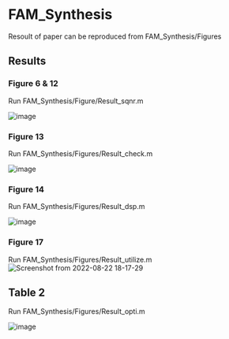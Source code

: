 # FAM_Synthesis
Resoult of paper can be reproduced from FAM_Synthesis/Figures
## Results
### Figure 6 & 12
Run FAM_Synthesis/Figure/Result_sqnr.m

![image](https://media.github.sydney.edu.au/user/6712/files/acf3da80-ed7d-11ec-97ad-ed8c1193110f)

### Figure 13
Run FAM_Synthesis/Figures/Result_check.m

![image](https://media.github.sydney.edu.au/user/6712/files/90f03900-ed7d-11ec-95bb-b4a2098cf3d5)

### Figure 14
Run FAM_Synthesis/Figures/Result_dsp.m

![image](https://media.github.sydney.edu.au/user/6712/files/c8f77c00-ed7d-11ec-92c4-6aa21ad33958)

### Figure 17
Run FAM_Synthesis/Figures/Result_utilize.m
![Screenshot from 2022-08-22 18-17-29](https://user-images.githubusercontent.com/33167403/185887529-108292c5-da90-4d80-bc83-02c39a53fc9b.png)

## Table 2
Run FAM_Synthesis/Figures/Result_opti.m

![image](https://media.github.sydney.edu.au/user/6712/files/a6b22e00-ed7e-11ec-8b98-249df1c3649b)

